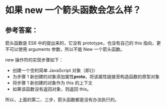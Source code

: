 # 如果 new 一个箭头函数会怎么样？

## 参考答案：

箭头函数是 ES6 中的提出来的，它没有 prototype，也没有自己的 this 指向，更不可以使用 arguments 参数，所以不能 New 一个箭头函数。

new 操作符的实现步骤如下：

- 创建一个空的简单 JavaScript 对象（即{}）
- 为步骤 1 新创建的对象添加属性**proto**，将该属性链接至构造函数的原型对象
- 将步骤 1 新创建的对象作为 this 的上下文
- 如果该函数没有返回对象，则返回 this。

所以，上面的第二、三步，箭头函数都是没有办法执行的。
